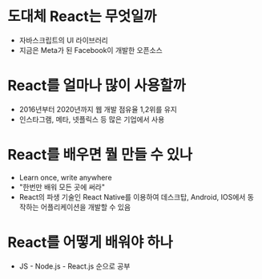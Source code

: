 # 도대체 React는 무엇일까
- 자바스크립트의 UI 라이브러리
- 지금은 Meta가 된 Facebook이 개발한 오픈소스

# React를 얼마나 많이 사용할까
- 2016년부터 2020년까지 웹 개발 점유율 1,2위를 유지
- 인스타그램, 메타, 넷플릭스 등 많은 기업에서 사용

# React를 배우면 뭘 만들 수 있나
- Learn once, write anywhere
- "한번만 배워 모든 곳에 써라"
- React의 파생 기술인 React Native를 이용하여 데스크탑, Android, IOS에서 동작하는 어플리케이션을 개발할 수 있음

# React를 어떻게 배워야 하나
- JS - Node.js - React.js 순으로 공부
